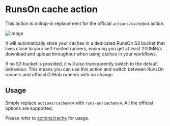 # RunsOn cache action

This action is a drop-in replacement for the official `actions/cache@v4` action.

![image](https://github.com/runs-on/cache/assets/6114/e61c5b6f-aa86-48be-9e1b-baac6dce9b84)

It will automatically store your caches in a dedicated RunsOn S3 bucket that lives close to your self-hosted runners, ensuring you get at least 200MiB/s download and upload throughput when using caches in your workflows.

If no S3 bucket is provided, it will also transparently switch to the default behaviour. This means you can use this action and switch between RunsOn runners and official GitHub runners with no change.


## Usage

Simply replace `actions/cache@v4` with `runs-on/cache@v4`. All the official options are supported. 

Please refer to [actions/cache](https://github.com/actions/cache) for usage.
